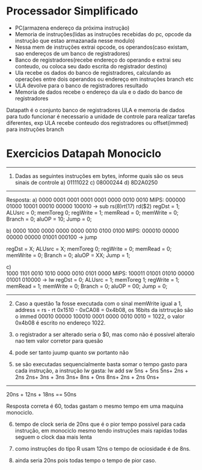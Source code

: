 # Processador Simplificado

- PC(armazena endereço da próxima instrução)
- Memoria de instruções(lidas as instruções recebidas do pc, opcode da instrução que estao armazanada nesse modulo)
- Nessa mem de instruções extrai opcode, os operandos(caso existam, sao endereços de um banco de registradores)
- Banco de registradores(recebe endereço do operando e extrai seu conteudo, ou coloca seu dado escrita do registrador destino)
- Ula recebe os dados do banco de registradores, calculando as operações entre dois operandos ou endereço em instruções branch etc
- ULA devolve para o banco de registradores resultado
- Memoria de dados recebe o endereço da ula e o dado do banco de registradores

Datapath é o conjunto banco de registradores ULA e memoria de dados
para tudo funcionar é necessario a unidade de controle para realizar tarefas diferentes, exp ULA recebe conteudo dos registradores ou offset(immed) para instruções branch

# Exercicios Datapah Monociclo

---

1. Dadas as seguintes instruções em bytes, informe quais são os seus sinais de controle
   a) 01111022
   c) 08000244
   d) 8D2A0250

---

Resposta:
a)
0000 0001 0001 0001 0001 0000 0010 0010
MIPS:
000000 01000 10001 00010 00000 100010 -> sub rs($8) rt($17) rd($2)
regDst = 1;
ALUsrc = 0;
memToreg 0;
regWrite = 1;
memRead = 0;
memWrite = 0;
Branch = 0;
aluOP = 10;
Jump = 0;

b)
0000 1000 0000 0000 0000 0010 0100 0100
MIPS:
000010 00000 00000 00000 01001 000100 -> jump

regDst = X;
ALUsrc = X;
memToreg 0;
regWrite = 0;
memRead = 0;
memWrite = 0;
Branch = 0;
aluOP = XX;
Jump = 1;

c)  
1000 1101 0010 1010 0000 0010 0101 0000
MIPS:
100011 01001 01010 00000 01001 010000 -> lw
regDst = 0;
ALUsrc = 1;
memToreg 1;
regWrite = 1;
memRead = 1;
memWrite = 0;
Branch = 0;
aluOP = 00;
Jump = 0;

---

2. Caso a questão 1a fosse executada com o sinal memWrite igual a 1, address = rs - rt
   0x1510 - 0xCA08 = 0x4b08, os 16bits da istrtrução são o immed 00010 00000 100010
   0001 0000 0010 0010 = 1022, o valor 0x4b08 é escrito no endereço 1022.

3. o registrador a ser alterado seria o $0, mas como não é possivel alteralo nao tem valor corretor para quesão

4. pode ser tanto juump quanto sw portanto não

5. se são executadas sequencialmente basta somar o tempo gasto para cada instrução,
   a instrução lw gasta:
   lw add sw
   5ns + 5ns 5ns+
   2ns + 2ns 2ns+
   3ns + 3ns 3ns+
   8ns + 0ns 8ns+
   2ns + 2ns 0ns+

---

20ns + 12ns + 18ns == 50ns

Resposta correta é 60, todas gastam o mesmo tempo em uma maquina monociclo.

6.  tempo de clock seria de 20ns que é o pior tempo possivel para cada instrução, em
    monociclo mesmo tendo instruções mais rapidas todas seguem o clock daa mais lenta

7.  como instruções do tipo R usam 12ns o tempo de ociosidade é de 8ns.

8.  ainda seria 20ns pois todas tempo o tempo de pior caso.
